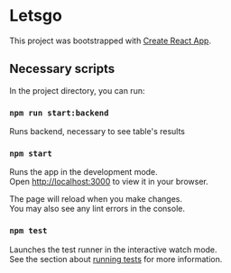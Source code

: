 # Letsgo

This project was bootstrapped with [Create React App](https://github.com/facebook/create-react-app).

##  Necessary scripts

In the project directory, you can run:

### `npm run start:backend`

Runs backend, necessary to see table's results

### `npm start`

Runs the app in the development mode.\
Open [http://localhost:3000](http://localhost:3000) to view it in your browser.

The page will reload when you make changes.\
You may also see any lint errors in the console.

### `npm test`

Launches the test runner in the interactive watch mode.\
See the section about [running tests](https://facebook.github.io/create-react-app/docs/running-tests) for more information.
      


 
